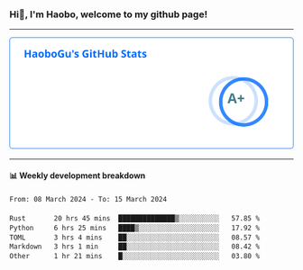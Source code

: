 <!--<h2 align="center"> Hi👋, I'm Haobo, welcome to my github page! </h2>-->
### Hi👋, I'm Haobo, welcome to my github page!
-------

<img href="https://github.com/HaoboGu" src="assets/stats.svg" alt="github stats" /> 

-------

#### 📊 **Weekly development breakdown**
<!--START_SECTION:waka-->

```txt
From: 08 March 2024 - To: 15 March 2024

Rust       20 hrs 45 mins  ██████████████▒░░░░░░░░░░   57.85 %
Python     6 hrs 25 mins   ████▒░░░░░░░░░░░░░░░░░░░░   17.92 %
TOML       3 hrs 4 mins    ██░░░░░░░░░░░░░░░░░░░░░░░   08.57 %
Markdown   3 hrs 1 min     ██░░░░░░░░░░░░░░░░░░░░░░░   08.42 %
Other      1 hr 21 mins    █░░░░░░░░░░░░░░░░░░░░░░░░   03.80 %
```

<!--END_SECTION:waka-->
<!--
backup url: https://github-readme-status-dusky-ten.vercel.app/api?username=HaoboGu&count_private=true&show_icons=true&theme=transparent&border_color=2f80ed
-->
<!--
**HaoboGu/HaoboGu** is a ✨ _special_ ✨ repository because its `README.md` (this file) appears on your GitHub profile.

Here are some ideas to get you started:

- 🔭 I’m currently working on AI-assisted programming tools
- 🌱 I’m currently learning ...
- 👯 I’m looking to collaborate on ...
- 🤔 I’m looking for help with ...
- 💬 Ask me about ...
- 📫 How to reach me: ...
- 😄 Pronouns: ...
- ⚡ Fun fact: ...
-->
